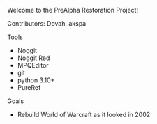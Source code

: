 Welcome to the PreAlpha Restoration Project!

Contributors: Dovah, akspa

Tools

* Noggit
* Noggit Red
* MPQEditor
* git
* python 3.10+
* PureRef

Goals

- Rebuild World of Warcraft as it looked in 2002

